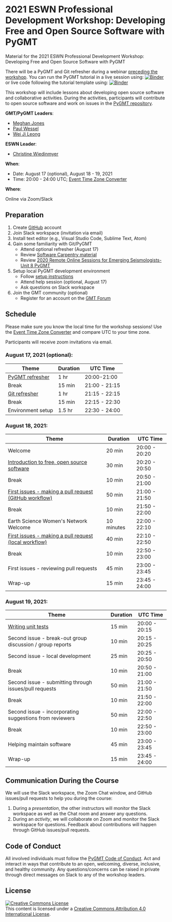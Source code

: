 # 2021 ESWN Professional Development Workshop: Developing Free and Open Source Software with PyGMT

Material for the 2021 ESWN Professional Development Workshop:
Developing Free and Open Source Software with PyGMT

There will be a PyGMT and Git refresher during a webinar
[preceding the workshop](#august-17-2021-optional). You can run the PyGMT
tutorial in a live session using: [![Binder](https://mybinder.org/badge_logo.svg)](https://mybinder.org/v2/gh/GenericMappingTools/2021-eswn-pygmt-workshop/HEAD?filepath=refresher%2Fpygmt_tutorial.ipynb) or live code following the tutorial template using: [![Binder](https://mybinder.org/badge_logo.svg)](https://mybinder.org/v2/gh/GenericMappingTools/2021-eswn-pygmt-workshop/HEAD?filepath=refresher%2Fpygmt_template.ipynb)

This workshop will include lessons about developing open source software and
collaborative activities. During the activities, participants will contribute
to open source software and work on issues in the
[PyGMT repository](https://github.com/GenericMappingTools/pygmt).

**GMT/PyGMT Leaders**:
- [Meghan Jones](https://github.com/meghanrjones)
- [Paul Wessel](https://github.com/PaulWessel)
- [Wei Ji Leong](https://github.com/weiji14)

**ESWN Leader**:
- [Christine Wiedinmyer](https://eswnonline.org/welcome/leadership/)

**When**:

- Date: August 17 (optional), August 18 - 19, 2021
- Time: 20:00 - 24:00 UTC; [Event Time Zone Converter](https://www.timeanddate.com/worldclock/fixedtime.html?msg=ESWN%2FPyGMT+Workshop&iso=20210818T20&p1=%3A&ah=4)

**Where**:

Online via Zoom/Slack

## Preparation

1. Create [GitHub](https://github.com/) account
2. Join Slack workspace (invitation via email)
3. Install text editor (e.g., Visual Studio Code, Sublime Text, Atom)
4. Gain some familiarity with Git/PyGMT
   - Attend optional refresher (August 17)
   - Review [Software Carpentry material](https://swcarpentry.github.io/git-novice/)
   - Review [2020 Remote Online Sessions for Emerging Seismologists- Unit 8 PyGMT](https://www.youtube.com/watch?v=SSIGJEe0BIk)
5. Setup local PyGMT development environment
   - Follow [setup instructions](/setup.md)
   - Attend help session (optional, August 17)
   - Ask questions on Slack workspace
6. Join the GMT community (optional)
   - Register for an account on the [GMT Forum](https://forum.generic-mapping-tools.org/)

## Schedule

Please make sure you know the local time for the workshop sessions! Use the
[Event Time Zone Converter](https://www.timeanddate.com/worldclock/fixedtime.html?msg=ESWN%2FPyGMT+Workshop&iso=20210818T20&p1=%3A&ah=4)
and compare UTC to your time zone.

Participants will receive zoom invitations via email.

### August 17, 2021 (optional):

| **Theme** | **Duration** | **UTC Time** |
|-----------|--------------|--------------|
| [PyGMT refresher](refresher/pygmt_tutorial.ipynb) | 1 hr | 20:00-21:00 |
| Break | 15 min | 21:00 - 21:15 |
| [Git refresher](refresher/git_tutorial.md) | 1 hr | 21:15 - 22:15 |
| Break | 15 min | 22:15 - 22:30 |
| Environment setup | 1.5 hr | 22:30 - 24:00 |


### August 18, 2021:

| **Theme** | **Duration** | **UTC Time** |
|-----------|--------------|--------------|
| Welcome | 20 min | 20:00 - 20:20 |
| [Introduction to free, open source software](introduction.md) | 30 min | 20:20 - 20:50 |
| Break | 10 min | 20:50 - 21:00 |
| [First issues - making a pull request (GitHub workflow)](activities/github-doc-workflow.md) | 50 min | 21:00 - 21:50 |
| Break | 10 min | 21:50 - 22:00 |
| Earth Science Women's Network Welcome | 10 minutes | 22:00 - 22:10 |
| [First issues - making a pull request (local workflow)](activities/local-workflow.md) | 40 min | 22:10 - 22:50 |
| Break | 10 min | 22:50 - 23:00 |
| First issues - reviewing pull requests | 45 min | 23:00 - 23:45 |
| Wrap-up | 15 min | 23:45 - 24:00 |

### August 19, 2021:

| **Theme** | **Duration** | **UTC Time** |
|-----------|--------------|--------------|
| [Writing unit tests](activities/writing-unit-tests.md) | 15 min | 20:00 - 20:15 |
| Second issue - break-out group discussion / group reports | 10 min | 20:15 - 20:25 |
| Second issue - local development | 25 min | 20:25 - 20:50 |
| Break | 10 min | 20:50 - 21:00 |
| Second issue - submitting through issues/pull requests | 50 min |21:00 - 21:50 |
| Break | 10 min | 21:50 - 22:00 |
| Second issue - incorporating suggestions from reviewers | 50 min | 22:00 - 22:50 |
| Break | 10 min | 22:50 - 23:00 |
| Helping maintain software | 45 min | 23:00 - 23:45 |
| Wrap-up | 15 min | 23:45 - 24:00 |


## Communication During the Course

We will use the Slack workspace, the Zoom Chat window, and GitHub issues/pull
requests to help you during the course:

1. During a *presentation*, the other instructors will monitor the Slack
   workspace as well as the Chat room and answer any questions.
2. During an *activity*, we will collaborate on Zoom and monitor the Slack
   workspace for questions. Feedback about contributions will happen through
   GitHub issues/pull requests.

## Code of Conduct

All involved individuals must follow the
[PyGMT Code of Conduct](https://github.com/GenericMappingTools/pygmt/blob/main/CODE_OF_CONDUCT.md).
Act and interact in ways that contribute to an open, welcoming, diverse,
inclusive, and healthy community. Any questions/concerns can be raised
in private through direct messages on Slack to any of the workshop leaders.

## License

<a rel="license" href="http://creativecommons.org/licenses/by/4.0/"><img alt="Creative Commons License" style="border-width:0" src="https://i.creativecommons.org/l/by/4.0/88x31.png" /></a><br />This content is licensed under a
<a rel="license" href="http://creativecommons.org/licenses/by/4.0/">Creative Commons Attribution 4.0 International License</a>.
